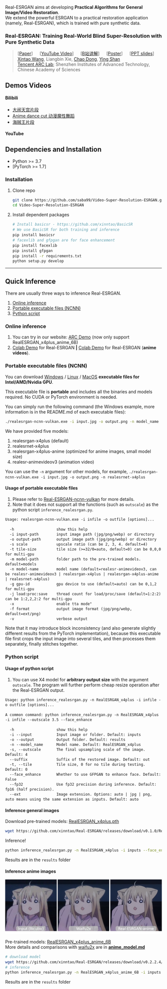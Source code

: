 
Real-ESRGAN aims at developing **Practical Algorithms for General Image/Video Restoration**.<br>
We extend the powerful ESRGAN to a practical restoration application (namely, Real-ESRGAN), which is trained with pure synthetic data.

###  Real-ESRGAN: Training Real-World Blind Super-Resolution with Pure Synthetic Data

> [[Paper](https://arxiv.org/abs/2107.10833)] &emsp; [[YouTube Video](https://www.youtube.com/watch?v=fxHWoDSSvSc)] &emsp; [[B站讲解](https://www.bilibili.com/video/BV1H34y1m7sS/)] &emsp; [[Poster](https://xinntao.github.io/projects/RealESRGAN_src/RealESRGAN_poster.pdf)] &emsp; [[PPT slides](https://docs.google.com/presentation/d/1QtW6Iy8rm8rGLsJ0Ldti6kP-7Qyzy6XL/edit?usp=sharing&ouid=109799856763657548160&rtpof=true&sd=true)]<br>
> [Xintao Wang](https://xinntao.github.io/), Liangbin Xie, [Chao Dong](https://scholar.google.com.hk/citations?user=OSDCB0UAAAAJ), [Ying Shan](https://scholar.google.com/citations?user=4oXBp9UAAAAJ&hl=en) <br>
> [Tencent ARC Lab](https://arc.tencent.com/en/ai-demos/imgRestore); Shenzhen Institutes of Advanced Technology, Chinese Academy of Sciences


<!---------------------------------- Demo videos --------------------------->
##  Demos Videos

#### Bilibili

- [大闹天宫片段](https://www.bilibili.com/video/BV1ja41117zb)
- [Anime dance cut 动漫魔性舞蹈](https://www.bilibili.com/video/BV1wY4y1L7hT/)
- [海贼王片段](https://www.bilibili.com/video/BV1i3411L7Gy/)

#### YouTube

##  Dependencies and Installation

- Python >= 3.7 
- [PyTorch >= 1.7]

### Installation

1. Clone repo

    ```bash
    git clone https://github.com/saba99/Video-Super-Resolution-ESRGAN.git
    cd Video-Super-Resolution-ESRGAN
    ```

1. Install dependent packages

    ```bash
    # Install basicsr - https://github.com/xinntao/BasicSR
    # We use BasicSR for both training and inference
    pip install basicsr
    # facexlib and gfpgan are for face enhancement
    pip install facexlib
    pip install gfpgan
    pip install -r requirements.txt
    python setup.py develop
    ```

---

##  Quick Inference

There are usually three ways to inference Real-ESRGAN.

1. [Online inference](#online-inference)
1. [Portable executable files (NCNN)](#portable-executable-files-ncnn)
1. [Python script](#python-script)

### Online inference

1. You can try in our website: [ARC Demo](https://arc.tencent.com/en/ai-demos/imgRestore) (now only support RealESRGAN_x4plus_anime_6B)
1. [Colab Demo](https://colab.research.google.com/drive/1k2Zod6kSHEvraybHl50Lys0LerhyTMCo?usp=sharing) for Real-ESRGAN **|** [Colab Demo](https://colab.research.google.com/drive/1yNl9ORUxxlL4N0keJa2SEPB61imPQd1B?usp=sharing) for Real-ESRGAN (**anime videos**).

### Portable executable files (NCNN)

You can download [Windows](https://github.com/xinntao/Real-ESRGAN/releases/download/v0.2.5.0/realesrgan-ncnn-vulkan-20220424-windows.zip) / [Linux](https://github.com/xinntao/Real-ESRGAN/releases/download/v0.2.5.0/realesrgan-ncnn-vulkan-20220424-ubuntu.zip) / [MacOS](https://github.com/xinntao/Real-ESRGAN/releases/download/v0.2.5.0/realesrgan-ncnn-vulkan-20220424-macos.zip) **executable files for Intel/AMD/Nvidia GPU**.

This executable file is **portable** and includes all the binaries and models required. No CUDA or PyTorch environment is needed.<br>

You can simply run the following command (the Windows example, more information is in the README.md of each executable files):

```bash
./realesrgan-ncnn-vulkan.exe -i input.jpg -o output.png -n model_name
```

We have provided five models:

1. realesrgan-x4plus  (default)
2. realesrnet-x4plus
3. realesrgan-x4plus-anime (optimized for anime images, small model size)
4. realesr-animevideov3 (animation video)

You can use the `-n` argument for other models, for example, `./realesrgan-ncnn-vulkan.exe -i input.jpg -o output.png -n realesrnet-x4plus`

#### Usage of portable executable files

1. Please refer to [Real-ESRGAN-ncnn-vulkan](https://github.com/xinntao/Real-ESRGAN-ncnn-vulkan#computer-usages) for more details.
1. Note that it does not support all the functions (such as `outscale`) as the python script `inference_realesrgan.py`.

```console
Usage: realesrgan-ncnn-vulkan.exe -i infile -o outfile [options]...

  -h                   show this help
  -i input-path        input image path (jpg/png/webp) or directory
  -o output-path       output image path (jpg/png/webp) or directory
  -s scale             upscale ratio (can be 2, 3, 4. default=4)
  -t tile-size         tile size (>=32/0=auto, default=0) can be 0,0,0 for multi-gpu
  -m model-path        folder path to the pre-trained models. default=models
  -n model-name        model name (default=realesr-animevideov3, can be realesr-animevideov3 | realesrgan-x4plus | realesrgan-x4plus-anime | realesrnet-x4plus)
  -g gpu-id            gpu device to use (default=auto) can be 0,1,2 for multi-gpu
  -j load:proc:save    thread count for load/proc/save (default=1:2:2) can be 1:2,2,2:2 for multi-gpu
  -x                   enable tta mode"
  -f format            output image format (jpg/png/webp, default=ext/png)
  -v                   verbose output
```

Note that it may introduce block inconsistency (and also generate slightly different results from the PyTorch implementation), because this executable file first crops the input image into several tiles, and then processes them separately, finally stitches together.

### Python script

#### Usage of python script

1. You can use X4 model for **arbitrary output size** with the argument `outscale`. The program will further perform cheap resize operation after the Real-ESRGAN output.

```console
Usage: python inference_realesrgan.py -n RealESRGAN_x4plus -i infile -o outfile [options]...

A common command: python inference_realesrgan.py -n RealESRGAN_x4plus -i infile --outscale 3.5 --face_enhance

  -h                   show this help
  -i --input           Input image or folder. Default: inputs
  -o --output          Output folder. Default: results
  -n --model_name      Model name. Default: RealESRGAN_x4plus
  -s, --outscale       The final upsampling scale of the image. Default: 4
  --suffix             Suffix of the restored image. Default: out
  -t, --tile           Tile size, 0 for no tile during testing. Default: 0
  --face_enhance       Whether to use GFPGAN to enhance face. Default: False
  --fp32               Use fp32 precision during inference. Default: fp16 (half precision).
  --ext                Image extension. Options: auto | jpg | png, auto means using the same extension as inputs. Default: auto
```

#### Inference general images

Download pre-trained models: [RealESRGAN_x4plus.pth](https://github.com/xinntao/Real-ESRGAN/releases/download/v0.1.0/RealESRGAN_x4plus.pth)

```bash
wget https://github.com/xinntao/Real-ESRGAN/releases/download/v0.1.0/RealESRGAN_x4plus.pth -P weights
```

Inference!

```bash
python inference_realesrgan.py -n RealESRGAN_x4plus -i inputs --face_enhance
```

Results are in the `results` folder

#### Inference anime images

<p align="center">
  <img src="https://raw.githubusercontent.com/xinntao/public-figures/master/Real-ESRGAN/cmp_realesrgan_anime_1.png">
</p>

Pre-trained models: [RealESRGAN_x4plus_anime_6B](https://github.com/xinntao/Real-ESRGAN/releases/download/v0.2.2.4/RealESRGAN_x4plus_anime_6B.pth)<br>
 More details and comparisons with [waifu2x](https://github.com/nihui/waifu2x-ncnn-vulkan) are in [**anime_model.md**](docs/anime_model.md)

```bash
# download model
wget https://github.com/xinntao/Real-ESRGAN/releases/download/v0.2.2.4/RealESRGAN_x4plus_anime_6B.pth -P weights
# inference
python inference_realesrgan.py -n RealESRGAN_x4plus_anime_6B -i inputs
```

Results are in the `results` folder



